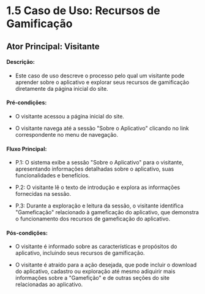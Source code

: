 # 1.5 Caso de Uso: Recursos de Gamificação

## Ator Principal: Visitante


#### Descrição: 

-  Este caso de uso descreve o processo pelo qual um visitante pode aprender sobre o aplicativo e explorar seus recursos de gamificação diretamente da página inicial do site.


#### Pré-condições:

- O visitante acessou a página inicial do site.

- O visitante navega até a sessão "Sobre o Aplicativo" clicando no link correspondente no menu de navegação.

#### Fluxo Principal:

- P.1: O sistema exibe a sessão "Sobre o Aplicativo" para o visitante, apresentando informações detalhadas sobre o aplicativo, suas funcionalidades e benefícios.

- P.2: O visitante lê o texto de introdução e explora as informações fornecidas na sessão.

- P.3: Durante a exploração e leitura da sessão, o visitante identifica "Gameficação" relacionado à gameficação do aplicativo, que demonstra o funcionamento dos recursos de gameficação do aplicativo.


#### Pós-condições:

- O visitante é informado sobre as características e propósitos do aplicativo, incluindo seus recursos de gamificação.

- O visitante é atraído para a ação desejada, que pode incluir o download do aplicativo, cadastro ou exploração até mesmo adiquirir mais informações sobre a "Gamefição" e de outras seções do site relacionadas ao aplicativo.
